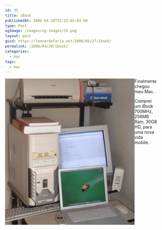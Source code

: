 ```yaml
---
id: 35
title: iBook
publishedAt: 2006-04-20T22:25:05-03:00
type: Post
ogImage: /images/og-images/35.png
layout: post
guid: https://leonardofaria.net/2006/05/27/ibook/
permalink: /2006/04/20/ibook/
categories:
  - mac
tags:
  - mac
---
```

<img src="/wp-content/uploads/2006/05/homeoffice.jpg" class="w-32 mr-3" align="left" alt="Home Office" />

Finalmente chegou meu Mac. 

Comprei um iBook 700MHz, 256MB Ram, 30GB HD, para uma nova vida mobile.
